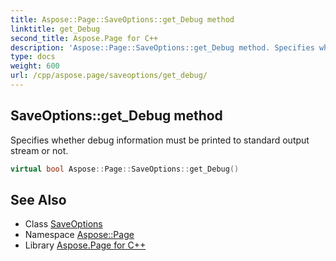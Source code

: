 ```yaml
---
title: Aspose::Page::SaveOptions::get_Debug method
linktitle: get_Debug
second_title: Aspose.Page for C++
description: 'Aspose::Page::SaveOptions::get_Debug method. Specifies whether debug information must be printed to standard output stream or not in C++.'
type: docs
weight: 600
url: /cpp/aspose.page/saveoptions/get_debug/
---
```

## SaveOptions::get_Debug method


Specifies whether debug information must be printed to standard output stream or not.

```cpp
virtual bool Aspose::Page::SaveOptions::get_Debug()
```

## See Also

* Class [SaveOptions](../)
* Namespace [Aspose::Page](../../)
* Library [Aspose.Page for C++](../../../)
